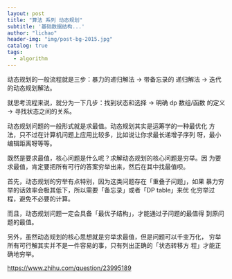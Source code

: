 ```yaml
---
layout: post
title: "算法 系列 动态规划"
subtitle: '基础数据结构...'
author: "lichao"
header-img: "img/post-bg-2015.jpg"
catalog: true
tags:
  - algorithm
---
```





动态规划的⼀般流程就是三步：暴⼒的递归解法 -> 带备忘录的
递归解法 -> 迭代的动态规划解法。

就思考流程来说，就分为⼀下⼏步：找到状态和选择 -> 明确 dp 数组/函数
的定义 -> 寻找状态之间的关系。



动态规划问题的⼀般形式就是求最值。动态规划其实是运筹学的⼀种最优化
⽅法，只不过在计算机问题上应⽤⽐较多，⽐如说让你求最⻓递增⼦序列
呀，最⼩编辑距离呀等等。


既然是要求最值，核⼼问题是什么呢？求解动态规划的核⼼问题是穷举。因
为要求最值，肯定要把所有可⾏的答案穷举出来，然后在其中找最值呗。



⾸先，动态规划的穷举有点特别，因为这类问题存在「重叠⼦问题」，如果
暴⼒穷举的话效率会极其低下，所以需要「备忘录」或者「DP table」来优
化穷举过程，避免不必要的计算。

⽽且，动态规划问题⼀定会具备「最优⼦结构」，才能通过⼦问题的最值得
到原问题的最值。

另外，虽然动态规划的核⼼思想就是穷举求最值，但是问题可以千变万化，
穷举所有可⾏解其实并不是⼀件容易的事，只有列出正确的「状态转移⽅
程」才能正确地穷举。



https://www.zhihu.com/question/23995189